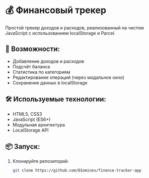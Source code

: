 # 💰 Финансовый трекер

Простой трекер доходов и расходов, реализованный на чистом JavaScript с использованием localStorage и Parcel.

## 🚀 Возможности:
- Добавление доходов и расходов
- Подсчёт баланса
- Статистика по категориям
- Редактирование операций (через модальное окно)
- Сохранение данных в localStorage

## 🛠 Используемые технологии:
- HTML5, CSS3
- JavaScript (ES6+)
- Модульная архитектура
- LocalStorage API

## 📦 Запуск:
1. Клонируйте репозиторий:
   ```bash
   git clone https://github.com/D1omines/finance-tracker-app
